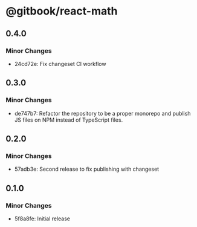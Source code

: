 # @gitbook/react-math

## 0.4.0

### Minor Changes

-   24cd72e: Fix changeset CI workflow

## 0.3.0

### Minor Changes

-   de747b7: Refactor the repository to be a proper monorepo and publish JS files on NPM instead of TypeScript files.

## 0.2.0

### Minor Changes

-   57adb3e: Second release to fix publishing with changeset

## 0.1.0

### Minor Changes

-   5f8a8fe: Initial release
